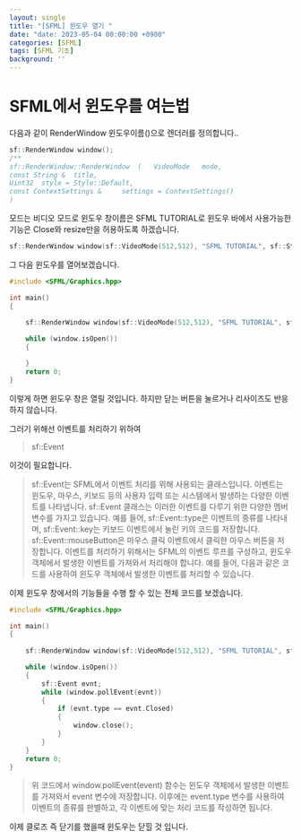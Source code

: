 ```yaml
---
layout: single
title: "[SFML] 윈도우 열기 "
date: "date: 2023-05-04 00:00:00 +0900"
categories: [SFML]
tags: [SFML 기초]
background: ''
---
```

# SFML에서 윈도우를 여는법
다음과 같이 RenderWindow 윈도우이름()으로 렌더러를 정의합니다..
```c++
sf::RenderWindow window();
/**
sf::RenderWindow::RenderWindow	(	VideoMode 	mode,
const String & 	title,
Uint32 	style = Style::Default,
const ContextSettings & 	settings = ContextSettings() 
)		
```
모드는 비디오 모드로 윈도우 창이름은 SFML TUTORIAL로 윈도우 바에서 사용가능한 기능은 Close와 resize만을 허용하도록 하겠습니다.
```c++
sf::RenderWindow window(sf::VideoMode(512,512), "SFML TUTORIAL", sf::Style::Close | sf::Style::Resize);
```
그 다음 윈도우를 열어보겠습니다.
```c++
#include <SFML/Graphics.hpp>

int main()
{
 
    sf::RenderWindow window(sf::VideoMode(512,512), "SFML TUTORIAL", sf::Style::Close | sf::Style::Resize);

    while (window.isOpen())
    {

    }
    return 0;
}   
```
이렇게 하면 윈도우 창은 열릴 것입니다. 하지만 닫는 버튼을 눌르거나 리사이즈도 반응하지 않습니다.
  
  그러기 위해선 이벤트를 처리하기 위하여 
  >sf::Event

이것이 필요합니다.

>sf::Event는 SFML에서 이벤트 처리를 위해 사용되는 클래스입니다. 이벤트는 윈도우, 마우스, 키보드 등의 사용자 입력 또는 시스템에서 발생하는 다양한 이벤트를 나타냅니다.
>sf::Event 클래스는 이러한 이벤트를 다루기 위한 다양한 멤버 변수를 가지고 있습니다. 예를 들어, sf::Event::type은 이벤트의 종류를 나타내며, sf::Event::key는 키보드 이벤트에서 눌린 키의 코드를 저장합니다. sf::Event::mouseButton은 마우스 클릭 이벤트에서 클릭한 마우스 버튼을 저장합니다.
>이벤트를 처리하기 위해서는 SFML의 이벤트 루프를 구성하고, 윈도우 객체에서 발생한 이벤트를 가져와서 처리해야 합니다. 예를 들어, 다음과 같은 코드를 사용하여 윈도우 객체에서 발생한 이벤트를 처리할 수 있습니다.

이제 윈도우 창에서의 기능들을 수행 할 수 있는 전체 코드를 보겠습니다.

```c++
#include <SFML/Graphics.hpp>

int main()
{
 
    sf::RenderWindow window(sf::VideoMode(512,512), "SFML TUTORIAL", sf::Style::Close | sf::Style::Resize);

    while (window.isOpen())
    {
        sf::Event evnt;
        while (window.pollEvent(evnt))
        {
            if (evnt.type == evnt.Closed)
            {
                window.close();
            }
        }
    }
    return 0;
}   
```
>위 코드에서 window.pollEvent(event) 함수는 윈도우 객체에서 발생한 이벤트를 가져와서 event 변수에 저장합니다. 이후에는 event.type 변수를 사용하여 이벤트의 종류를 판별하고, 각 이벤트에 맞는 처리 코드를 작성하면 됩니다.

이제 클로즈 즉 닫기를 했을때 윈도우는 닫힐 것 입니다.

